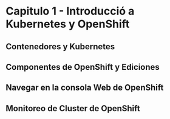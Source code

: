 # Capitulo 1 - Introducció a Kubernetes y OpenShift

## Contenedores y Kubernetes

## Componentes de OpenShift y Ediciones

## Navegar en la consola Web de OpenShift

## Monitoreo de Cluster de OpenShift